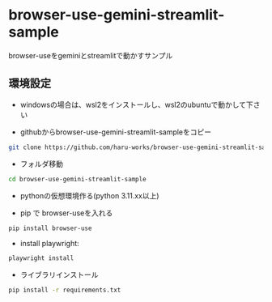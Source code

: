 # browser-use-gemini-streamlit-sample
browser-useをgeminiとstreamlitで動かすサンプル

## 環境設定
- windowsの場合は、wsl2をインストールし、wsl2のubuntuで動かして下さい

- githubからbrowser-use-gemini-streamlit-sampleをコピー
```bash
git clone https://github.com/haru-works/browser-use-gemini-streamlit-sample.git
```
- フォルダ移動
```bash
cd browser-use-gemini-streamlit-sample
```
- pythonの仮想環境作る(python 3.11.xx以上)
  
- pip で browser-useを入れる
```bash
pip install browser-use
```
- install playwright:
```bash
playwright install
```
- ライブラリインストール
```bash
pip install -r requirements.txt
```
  
